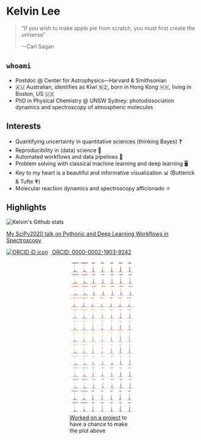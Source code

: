 # Kelvin Lee

> “If you wish to make apple pie from scratch, you must first create the universe”
>
> --Carl Sagan

## `whoami`

- Postdoc @ Center for Astrophysics—Harvard & Smithsonian
- 🇦🇺 Australian, identifies as Kiwi 🇳🇿, born in Hong Kong 🇭🇰, living in Boston, US 🇺🇸
- PhD in Physical Chemistry @ UNSW Sydney: photodissociation dynamics and spectroscopy of atmospheric molecules

## Interests

- Quantifying uncertainty in quantitative sciences (thinking Bayes) ❓
- Reproducibility in (data) science 💾
- Automated workflows and data pipelines 🤖
- Problem solving with classical machine learning and deep learning 🖥
- Key to my heart is a beautiful and informative visualization 📊 (Butterick & Tufte 💗)
- Molecular reaction dynamics and spectroscopy afficionado ⚛

## Highlights

![Kelvin's Github stats](https://github-readme-stats.vercel.app/api?username=laserkelvin)

<a href="https://www.youtube.com/watch?v=-by_bMbzdcM&list=PLYx7XA2nY5GdcCuhzg1G7Zt4apRnIn-u9&index=5&t=2s">My SciPy2020 talk on Pythonic and Deep Learning Workflows in Spectroscopy</a>

<div itemscope itemtype="https://schema.org/Person"><a itemprop="sameAs" content="https://orcid.org/0000-0002-1903-9242" href="https://orcid.org/0000-0002-1903-9242" target="orcid.widget" rel="me noopener noreferrer" style="vertical-align:top;"><img src="https://orcid.org/sites/default/files/images/orcid_16x16.png" style="width:1em;margin-right:.5em;" alt="ORCID iD icon"> ORCID: 0000-0002-1903-9242</a></div>

<div style="display: block; margin-left: auto; margin-right: auto; width: 50%">
<figure>
    <img src="https://github.com/laserkelvin/laserkelvin/blob/master/bayesian-dft.png" style="height: 400px">
    <figcaption><a href="https://pubs.acs.org/doi/10.1021/acs.jpca.9b09982">Worked on a project</a> to have a chance to make the plot above</figcaption>
</figure>
</div>
